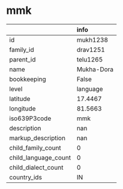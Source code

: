 # mmk
|                      | info       |
|:---------------------|:-----------|
| id                   | mukh1238   |
| family_id            | drav1251   |
| parent_id            | telu1265   |
| name                 | Mukha-Dora |
| bookkeeping          | False      |
| level                | language   |
| latitude             | 17.4467    |
| longitude            | 81.5663    |
| iso639P3code         | mmk        |
| description          | nan        |
| markup_description   | nan        |
| child_family_count   | 0          |
| child_language_count | 0          |
| child_dialect_count  | 0          |
| country_ids          | IN         |
